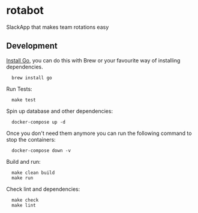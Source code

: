 # rotabot

SlackApp that makes team rotations easy

## Development

[Install Go](https://go.dev/doc/install), you can do this with Brew or your favourite way of installing dependencies.

```shell
  brew install go
```

Run Tests:

```shell
  make test
```

Spin up database and other dependencies:

```shell
  docker-compose up -d
```

Once you don't need them anymore you can run the following command to stop the containers:

```shell
  docker-compose down -v
```

Build and run:

```shell
  make clean build
  make run
```

Check lint and dependencies:

```shell
  make check
  make lint
``` 